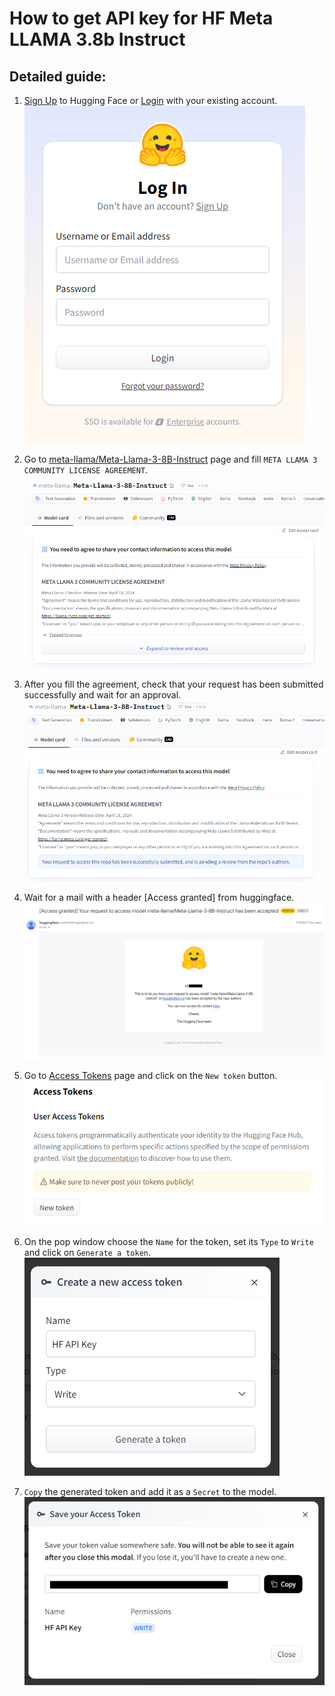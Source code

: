 # How to get API key for HF Meta LLAMA 3.8b Instruct

## Detailed guide:

1. [Sign Up](https://huggingface.co/join) to Hugging Face or [Login](https://huggingface.co/login) with your existing 
   account. \
   ![login.png](assets%2Flogin.png)


2. Go to [meta-llama/Meta-Llama-3-8B-Instruct](https://huggingface.co/meta-llama/Meta-Llama-3-8B-Instruct) page and 
   fill `META LLAMA 3 COMMUNITY LICENSE AGREEMENT`. \
   ![agreement_review.png](assets%2Fagreement_review.png)


3. After you fill the agreement, check that your request has been submitted successfully and wait for an approval. \
   ![agreement_submitted.png](assets%2Fagreement_submitted.png)


4. Wait for a mail with a header [Access granted] from huggingface. \
   ![access_granted.png](assets%2Faccess_granted.png)


5. Go to [Access Tokens](https://huggingface.co/settings/tokens) page and click on the `New token` button. \
   ![access_tokens.png](assets%2Faccess_tokens.png)


6. On the pop window choose the `Name` for the token, set its `Type` to `Write` and click on `Generate a token`. \
   ![new_access_token.png](assets%2Fnew_access_token.png)


7. `Copy` the generated token and add it as a `Secret` to the model. \
   ![available_access_token.png](assets%2Favailable_access_token.png)
